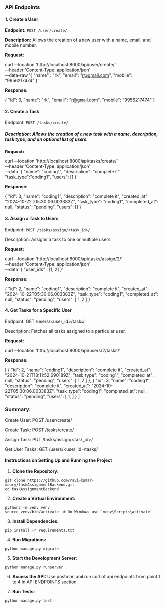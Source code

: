 
### API Endpoints

#### 1. Create a User
**Endpoint:** `POST /user/create/`

**Description:** Allows the creation of a new user with a name, email, and mobile number.

**Request:**

curl --location 'http://localhost:8000/api/user/create/' \
--header 'Content-Type: application/json' \
--data-raw '{
    "name" : "rk",
    "email": "r@gmail.com",
    "mobile": "9956217474"
}'

**Response:**


{
    "id": 3,
    "name": "rk",
    "email": "r@gmail.com",
    "mobile": "9956217474"
}


#### 2. Create a Task
Endpoint: `POST /tasks/create/`

##### Description: Allows the creation of a new task with a name, description, task type, and an optional list of users.

**Request:**

curl --location 'http://localhost:8000/api/tasks/create/' \
--header 'Content-Type: application/json' \
--data '{
  "name": "coding1",
  "description": "complete it",
  "task_type":"coding1",
  "users": []
}'

**Response:**


{
    "id": 3,
    "name": "coding1",
    "description": "complete it",
    "created_at": "2024-10-22T05:30:06.003383Z",
    "task_type": "coding1",
    "completed_at": null,
    "status": "pending",
    "users": []
}


#### 3. Assign a Task to Users

Endpoint: `POST /tasks/assign/<task_id>/`

Description: Assigns a task to one or multiple users.

**Request:**

curl --location 'http://localhost:8000/api/tasks/assign/2/' \
--header 'Content-Type: application/json' \
--data '{
    "user_ids" : [1, 2]
}'

**Response:**


{
    "id": 2,
    "name": "coding1",
    "description": "complete it",
    "created_at": "2024-10-22T05:30:06.003383Z",
    "task_type": "coding1",
    "completed_at": null,
    "status": "pending",
    "users": [
        1,
        2
    ]
}


#### 4. Get Tasks for a Specific User

Endpoint: GET /users/<user_id>/tasks/

Description: Fetches all tasks assigned to a particular user.

**Request:**


curl --location 'http://localhost:8000/api/users/2/tasks/'

**Response:**


[
    {
        "id": 2,
        "name": "coding1",
        "description": "complete it",
        "created_at": "2024-10-21T18:11:52.690189Z",
        "task_type": "coding1",
        "completed_at": null,
        "status": "pending",
        "users": [
            1,
            2
        ]
    },
    {
        "id": 3,
        "name": "coding1",
        "description": "complete it",
        "created_at": "2024-10-22T05:30:06.003383Z",
        "task_type": "coding1",
        "completed_at": null,
        "status": "pending",
        "users": [
            1,
        ]
    }
]


### Summary:
Create User: POST /user/create/

Create Task: POST /tasks/create/

Assign Task: PUT /tasks/assign/<task_id>/

Get User Tasks: GET /users/<user_id>/tasks/


#### Instructions on Setting Up and Running the Project

1. **Clone the Repository:**
  ```
  git clone https://github.com/ravi-kumar-maury/taskAssignmentBackend.git
  cd taskAssignmentBackend
  ```

2. **Create a Virtual Environment:**
  ```
  python3 -m venv venv
  source venv/bin/activate  # On Windows use `venv\Scripts\activate`
  ```

3. **Install Dependencies:**
  ```
  pip install -r requirements.txt
  ```

4. **Run Migrations:**
  ```
  python manage.py migrate
  ```

5. **Start the Development Server:**
  ```
  python manage.py runserver
  ```

6. **Access the API:**
  Use postman and run curl of api endpoints from point 1 to 4 in API ENDPOINTS section.

7. **Run Tests:**
  ```
  python manage.py test
  ```